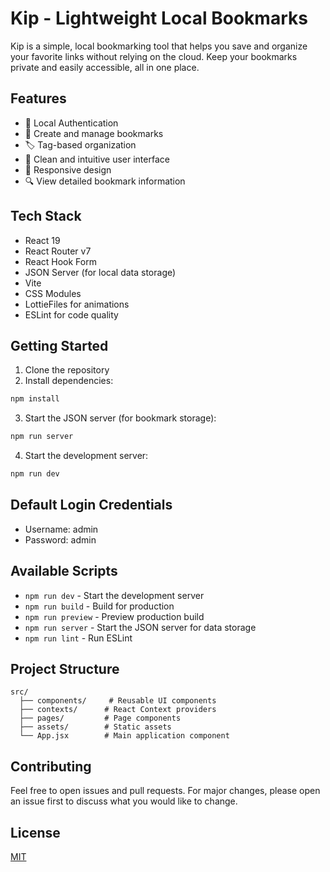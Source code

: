 # Kip - Lightweight Local Bookmarks

Kip is a simple, local bookmarking tool that helps you save and organize your favorite links without relying on the cloud. Keep your bookmarks private and easily accessible, all in one place.

## Features

- 🔐 Local Authentication
- 📑 Create and manage bookmarks
- 🏷️ Tag-based organization
- 🎨 Clean and intuitive user interface
- 📱 Responsive design
- 🔍 View detailed bookmark information

## Tech Stack

- React 19
- React Router v7
- React Hook Form
- JSON Server (for local data storage)
- Vite
- CSS Modules
- LottieFiles for animations
- ESLint for code quality

## Getting Started

1. Clone the repository
2. Install dependencies:

```bash
npm install
```

3. Start the JSON server (for bookmark storage):

```bash
npm run server
```

4. Start the development server:

```bash
npm run dev
```

## Default Login Credentials

- Username: admin
- Password: admin

## Available Scripts

- `npm run dev` - Start the development server
- `npm run build` - Build for production
- `npm run preview` - Preview production build
- `npm run server` - Start the JSON server for data storage
- `npm run lint` - Run ESLint

## Project Structure

```
src/
  ├── components/     # Reusable UI components
  ├── contexts/      # React Context providers
  ├── pages/         # Page components
  ├── assets/        # Static assets
  └── App.jsx        # Main application component
```

## Contributing

Feel free to open issues and pull requests. For major changes, please open an issue first to discuss what you would like to change.

## License

[MIT](https://choosealicense.com/licenses/mit/)
